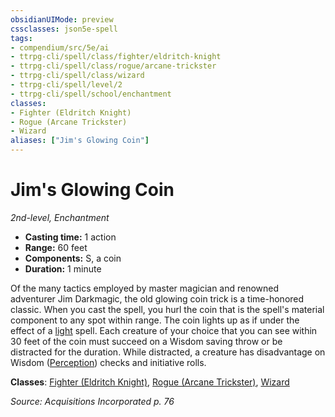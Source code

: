```yaml
---
obsidianUIMode: preview
cssclasses: json5e-spell
tags:
- compendium/src/5e/ai
- ttrpg-cli/spell/class/fighter/eldritch-knight
- ttrpg-cli/spell/class/rogue/arcane-trickster
- ttrpg-cli/spell/class/wizard
- ttrpg-cli/spell/level/2
- ttrpg-cli/spell/school/enchantment
classes:
- Fighter (Eldritch Knight)
- Rogue (Arcane Trickster)
- Wizard
aliases: ["Jim's Glowing Coin"]
---
```

# Jim's Glowing Coin
*2nd-level, Enchantment*  

- **Casting time:** 1 action
- **Range:** 60 feet
- **Components:** S, a coin
- **Duration:** 1 minute

Of the many tactics employed by master magician and renowned adventurer Jim Darkmagic, the old glowing coin trick is a time-honored classic. When you cast the spell, you hurl the coin that is the spell's material component to any spot within range. The coin lights up as if under the effect of a [light](/3-Mechanics/CLI/spells/light.md) spell. Each creature of your choice that you can see within 30 feet of the coin must succeed on a Wisdom saving throw or be distracted for the duration. While distracted, a creature has disadvantage on Wisdom ([Perception](/3-Mechanics/CLI/rules/skills.md#Perception)) checks and initiative rolls.

**Classes**: [Fighter (Eldritch Knight)](/3-Mechanics/CLI/classes/fighter-eldritch-knight.md), [Rogue (Arcane Trickster)](/3-Mechanics/CLI/classes/rogue-arcane-trickster.md), [Wizard](/3-Mechanics/CLI/classes/wizard.md)

*Source: Acquisitions Incorporated p. 76*